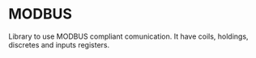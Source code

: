 # MODBUS
Library to use MODBUS compliant comunication. It have coils, holdings, discretes and inputs registers.
